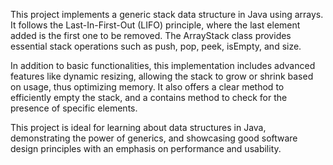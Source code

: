 This project implements a generic stack data structure in Java using arrays. It follows the Last-In-First-Out (LIFO) principle, where the last element added is the first one to be removed. The ArrayStack class provides essential stack operations such as push, pop, peek, isEmpty, and size.

In addition to basic functionalities, this implementation includes advanced features like dynamic resizing, allowing the stack to grow or shrink based on usage, thus optimizing memory. It also offers a clear method to efficiently empty the stack, and a contains method to check for the presence of specific elements.

This project is ideal for learning about data structures in Java, demonstrating the power of generics, and showcasing good software design principles with an emphasis on performance and usability.
